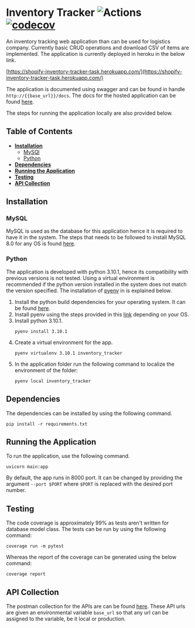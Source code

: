 # Inventory Tracker ![Actions](https://github.com/aasiffaizal/inventory_tracker/workflows/Run%20Tests/badge.svg?event=push&branch=main) [![codecov](https://codecov.io/gh/aasiffaizal/inventory_tracker/branch/main/graph/badge.svg?token=XD4827H15C)](https://codecov.io/gh/aasiffaizal/inventory_tracker)
An inventory tracking web application than can be used for logistics company. Currently basic CRUD operations and 
download CSV of items are implemented. The application is currently deployed in heroku in the below link.

[https://shopify-inventory-tracker-task.herokuapp.com/](https://shopify-inventory-tracker-task.herokuapp.com/)

The application is documented using swagger and can be found in handle `http://{{base_url}}/docs`. The docs for the 
hosted application can be found [here](https://shopify-inventory-tracker-task.herokuapp.com/docs).

The steps for running the application locally are also provided below.


## Table of Contents

* **[Installation](#installation)**
  * [MySQl](#mysql)
  * [Python](#python)
* **[Dependencies](#dependencies)**
* **[Running the Application](#running-the-application)**
* **[Testing](#testing)**
* **[API Collection](#api-collection)**

## Installation
### MySQL
MySQL is used as the database for this application hence it is required to have it in the system. The steps that needs 
to be followed to install MySQL 8.0 for any OS is found [here](https://dev.mysql.com/doc/mysql-installation-excerpt/8.0/en/).

### Python
The application is developed with python 3.10.1, hence its compatibility with previous versions is not tested. Using a 
virtual environment is recommended if the python version installed in the system does not match the version specified.
The installation of [pyenv](https://github.com/pyenv/pyenv) in is explained below.
1. Install the python build dependencies for your operating system. It can be found [here](https://github.com/pyenv/pyenv/wiki#suggested-build-environment).
2. Install pyenv using the steps provided in this [link](https://github.com/pyenv/pyenv#installation) depending on your OS.
3. Install python 3.10.1.
    ```ssh
    pyenv install 3.10.1
    ```
4. Create a virtual environment for the app.
    ```ssh
    pyenv virtualenv 3.10.1 inventory_tracker
    ```
5. In the application folder run the following command to localize the environment of the folder:
    ```ssh
    pyenv local inventory_tracker
    ```

## Dependencies
The dependencies can be installed by using the following command.
```ssh
pip install -r requirements.txt
```

## Running the Application
To run the application, use the following command.
```ssh
uvicorn main:app
```
By default, the app runs in 8000 port. It can be changed by providing the argument `--port $PORT` where `$PORT` is 
replaced with the desired port number.

## Testing
The code coverage is approximately 99% as tests aren't written for database model class. The tests can be run by using 
the following command:
```ssh
coverage run -m pytest
```
Whereas the report of the coverage can be generated using the below command:
```ssh
coverage report
```
## API Collection
The postman collection for the APIs are can be found [here](https://www.getpostman.com/collections/f005668a50bc30d91462).
These API urls are given an environmental variable `base_url` so that any url can be assigned to the variable, be it 
local or production.

